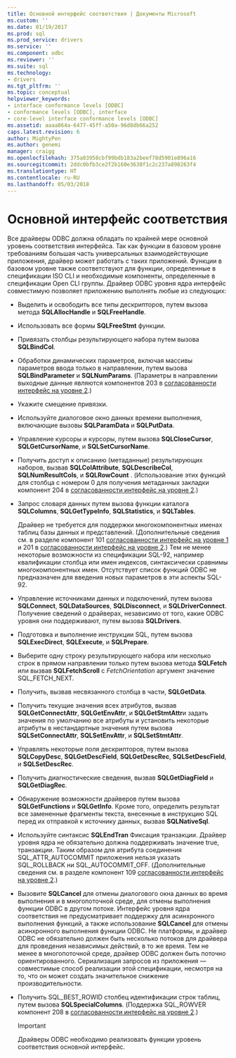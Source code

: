```yaml
---
title: Основной интерфейс соответствия | Документы Microsoft
ms.custom: ''
ms.date: 01/19/2017
ms.prod: sql
ms.prod_service: drivers
ms.service: ''
ms.component: odbc
ms.reviewer: ''
ms.suite: sql
ms.technology:
- drivers
ms.tgt_pltfrm: ''
ms.topic: conceptual
helpviewer_keywords:
- interface conformance levels [ODBC]
- conformance levels [ODBC], interface
- core-level interface conformance levels [ODBC]
ms.assetid: aaaa864a-6477-45ff-a50a-96d8db66a252
caps.latest.revision: 6
author: MightyPen
ms.author: genemi
manager: craigg
ms.openlocfilehash: 375a83958cbf99bdb183a2beef78d5901e896a16
ms.sourcegitcommit: 2ddc0bfb3ce2f2b160e3638f1c2c237a898263f4
ms.translationtype: HT
ms.contentlocale: ru-RU
ms.lasthandoff: 05/03/2018
---
```

# <a name="core-interface-conformance"></a>Основной интерфейс соответствия
Все драйверы ODBC должна обладать по крайней мере основной уровень соответствия интерфейса. Так как функции в базовом уровне требованиям большая часть универсальных взаимодействующие приложения, драйвер может работать с таких приложений. Функции в базовом уровне также соответствуют для функции, определенные в спецификации ISO CLI и необходимые компоненты, определенные в спецификации Open CLI группы. Драйвер ODBC уровня ядра интерфейс совместимую позволяет приложению выполнять любые из следующих:  
  
-   Выделить и освободить все типы дескрипторов, путем вызова метода **SQLAllocHandle** и **SQLFreeHandle**.  
  
-   Использовать все формы **SQLFreeStmt** функции.  
  
-   Привязать столбцы результирующего набора путем вызова **SQLBindCol**.  
  
-   Обработки динамических параметров, включая массивы параметров ввода только в направлении, путем вызова **SQLBindParameter** и **SQLNumParams**. (Параметры в направлении выходные данные являются компонентов 203 в [согласованности интерфейс на уровне 2](../../../odbc/reference/develop-app/level-2-interface-conformance.md).)  
  
-   Укажите смещение привязки.  
  
-   Используйте диалоговое окно данных времени выполнения, включающие вызовы **SQLParamData** и **SQLPutData**.  
  
-   Управление курсоры и курсоры, путем вызова **SQLCloseCursor**, **SQLGetCursorName**, и **SQLSetCursorName**.  
  
-   Получить доступ к описанию (метаданные) результирующих наборов, вызвав **SQLColAttribute**, **SQLDescribeCol**, **SQLNumResultCols**, и **SQLRowCount** . (Использование этих функций для столбца с номером 0 для получения метаданных закладки компонент 204 в [согласованности интерфейс на уровне 2](../../../odbc/reference/develop-app/level-2-interface-conformance.md).)  
  
-   Запрос словаря данных путем вызова функции каталога **SQLColumns**, **SQLGetTypeInfo**, **SQLStatistics**, и **SQLTables**.  
  
     Драйвер не требуется для поддержки многокомпонентных именах таблиц базы данных и представлений. (Дополнительные сведения см. в разделе компонент 101 [согласованности интерфейс на уровне 1](../../../odbc/reference/develop-app/level-1-interface-conformance.md) и 201 в [согласованности интерфейс на уровне 2](../../../odbc/reference/develop-app/level-2-interface-conformance.md).) Тем не менее некоторые возможности из спецификации SQL-92, например квалификации столбца или имен индексов, синтаксически сравнимы многокомпонентных имен. Отсутствует список функций ODBC не предназначен для введения новых параметров в эти аспекты SQL-92.  
  
-   Управление источниками данных и подключений, путем вызова **SQLConnect**, **SQLDataSources**, **SQLDisconnect**, и **SQLDriverConnect**. Получение сведений о драйверах, независимо от того, какие ODBC уровня они поддерживают, путем вызова **SQLDrivers**.  
  
-   Подготовка и выполнение инструкции SQL, путем вызова **SQLExecDirect**, **SQLExecute**, и **SQLPrepare**.  
  
-   Выберите одну строку результирующего набора или несколько строк в прямом направлении только путем вызова метода **SQLFetch** или вызвав **SQLFetchScroll** с *FetchOrientation* аргумент значение SQL_FETCH_NEXT.  
  
-   Получить, вызвав несвязанного столбца в части, **SQLGetData**.  
  
-   Получить текущие значения всех атрибутов, вызвав **SQLGetConnectAttr**, **SQLGetEnvAttr**, и **SQLGetStmtAttr**и задать значения по умолчанию все атрибуты и установить некоторые атрибуты в нестандартные значения путем вызова **SQLSetConnectAttr**, **SQLSetEnvAttr**, и **SQLSetStmtAttr**.  
  
-   Управлять некоторые поля дескрипторов, путем вызова **SQLCopyDesc**, **SQLGetDescField**, **SQLGetDescRec**, **SQLSetDescField**, и **SQLSetDescRec**.  
  
-   Получить диагностические сведения, вызвав **SQLGetDiagField** и **SQLGetDiagRec**.  
  
-   Обнаружение возможности драйверов путем вызова **SQLGetFunctions** и **SQLGetInfo**. Кроме того, определить результат все замененные фрагменты текста, внесенные в инструкцию SQL перед их отправкой к источнику данных, вызвав **SQLNativeSql**.  
  
-   Используйте синтаксис **SQLEndTran** Фиксация транзакции. Драйвер уровня ядра не обязательно должна поддерживать значение true, транзакции. Таким образом для атрибута соединения SQL_ATTR_AUTOCOMMIT приложения нельзя указать SQL_ROLLBACK ни SQL_AUTOCOMMIT_OFF. (Дополнительные сведения см. в разделе компонент 109 [согласованности интерфейс на уровне 2](../../../odbc/reference/develop-app/level-2-interface-conformance.md).)  
  
-   Вызовите **SQLCancel** для отмены диалогового окна данных во время выполнения и в многопоточной среде, для отмены выполнения функции ODBC в другом потоке. Интерфейс уровня ядра соответствия не предусматривает поддержку для асинхронного выполнения функций, а также использование **SQLCancel** для отмены асинхронного выполнения функции ODBC. Не платформы, и драйвер ODBC не обязательно должен быть несколько потоков для драйвера для проведения независимых действий, в то же время. Тем не менее в многопоточной среде, драйвер ODBC должен быть поточно ориентированного. Сериализация запросов из приложения — совместимые способ реализации этой спецификации, несмотря на то, что он может создать значительное снижение производительности.  
  
-   Получить SQL_BEST_ROWID столбец идентификации строк таблиц, путем вызова **SQLSpecialColumns**. (Поддержка SQL_ROWVER компонент 208 в [согласованности интерфейс на уровне 2](../../../odbc/reference/develop-app/level-2-interface-conformance.md).)  
  
    > [!IMPORTANT]  
    >  Драйверы ODBC необходимо реализовать функции уровень соответствия основной интерфейс.
